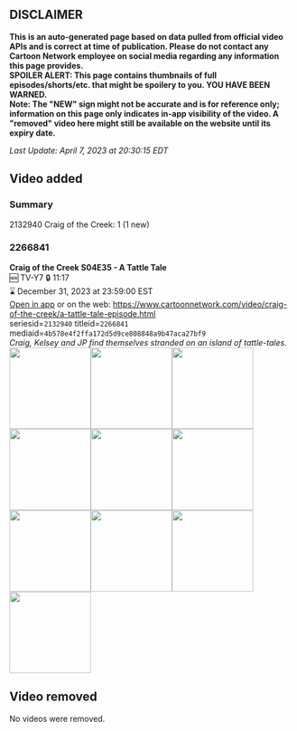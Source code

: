 ## DISCLAIMER
**This is an auto-generated page based on data pulled from official video APIs and is correct at time of publication. Please do not contact any Cartoon Network employee on social media regarding any information this page provides.**  
**SPOILER ALERT: This page contains thumbnails of full episodes/shorts/etc. that might be spoilery to you. YOU HAVE BEEN WARNED.**  
**Note: The "NEW" sign might not be accurate and is for reference only; information on this page only indicates in-app visibility of the video. A "removed" video here might still be available on the website until its expiry date.**  

_Last Update: April 7, 2023 at 20:30:15 EDT_
## Video added
### Summary
2132940 Craig of the Creek: 1 (1 new)  
### 2266841
**Craig of the Creek S04E35 - A Tattle Tale**  
🆕 TV-Y7 🔒 11:17  
⌛ December 31, 2023 at 23:59:00 EST  
[Open in app](https://cnvideo.sercomkc.org/redirector.html?type=cnapp&seriesid=2132940&titleid=2266841&mediaid=4b578e4f2ffa172d5d9ce808848a9b47aca27bf9) or on the web: https://www.cartoonnetwork.com/video/craig-of-the-creek/a-tattle-tale-episode.html  
seriesid=`2132940` titleid=`2266841` mediaid=`4b578e4f2ffa172d5d9ce808848a9b47aca27bf9`  
_Craig, Kelsey and JP find themselves stranded on an island of tattle-tales._  
<a href="https://s3.amazonaws.com/cartoonorchestrator/2266841_001_1280x720.jpg"><img src="https://s3.amazonaws.com/cartoonorchestrator/2266841_001_640x360.jpg" height="144px" /></a><a href="https://s3.amazonaws.com/cartoonorchestrator/2266841_002_1280x720.jpg"><img src="https://s3.amazonaws.com/cartoonorchestrator/2266841_002_640x360.jpg" height="144px" /></a><a href="https://s3.amazonaws.com/cartoonorchestrator/2266841_003_1280x720.jpg"><img src="https://s3.amazonaws.com/cartoonorchestrator/2266841_003_640x360.jpg" height="144px" /></a><a href="https://s3.amazonaws.com/cartoonorchestrator/2266841_004_1280x720.jpg"><img src="https://s3.amazonaws.com/cartoonorchestrator/2266841_004_640x360.jpg" height="144px" /></a><a href="https://s3.amazonaws.com/cartoonorchestrator/2266841_005_1280x720.jpg"><img src="https://s3.amazonaws.com/cartoonorchestrator/2266841_005_640x360.jpg" height="144px" /></a><a href="https://s3.amazonaws.com/cartoonorchestrator/2266841_006_1280x720.jpg"><img src="https://s3.amazonaws.com/cartoonorchestrator/2266841_006_640x360.jpg" height="144px" /></a><a href="https://s3.amazonaws.com/cartoonorchestrator/2266841_007_1280x720.jpg"><img src="https://s3.amazonaws.com/cartoonorchestrator/2266841_007_640x360.jpg" height="144px" /></a><a href="https://s3.amazonaws.com/cartoonorchestrator/2266841_008_1280x720.jpg"><img src="https://s3.amazonaws.com/cartoonorchestrator/2266841_008_640x360.jpg" height="144px" /></a><a href="https://s3.amazonaws.com/cartoonorchestrator/2266841_009_1280x720.jpg"><img src="https://s3.amazonaws.com/cartoonorchestrator/2266841_009_640x360.jpg" height="144px" /></a><a href="https://s3.amazonaws.com/cartoonorchestrator/2266841_010_1280x720.jpg"><img src="https://s3.amazonaws.com/cartoonorchestrator/2266841_010_640x360.jpg" height="144px" /></a>
## Video removed
No videos were removed.  
